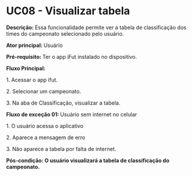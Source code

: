 # UC08 - Visualizar tabela

<p class = "text-justify"><b>Descrição: </b>Essa funcionalidade permite ver a tabela de classificação dos times do campeonato selecionado pelo usuário.</p>
<p class = "text-justify"><b>Ator principal: </b>Usuário</p>
<p class = "text-justify"><b>Pré-requisito: </b>Ter o app iFut instalado no dispositivo.</p>
<b>Fluxo Principal:</b><p class = "text-justify"></p>
<p>1. Acessar o app ifut.</p>
	<p>2. Selecionar um campeonato.</p>
	<p>3. Na aba de Classificação, visualizar a tabela.</p>


<b>Fluxo de exceção 01: </b>Usuário sem internet no celular
<p class = "text-justify">1. O usuário acessa o aplicativo</p>
<p class = "text-justify">2. Aparece a mensagem de erro</p>
<p class = "text-justify">3. Não aparece a tabela por falta de internet.</p>
<p><b>Pós-condição: O usuário visualizará a tabela de classificação do campeonato.</b></p>